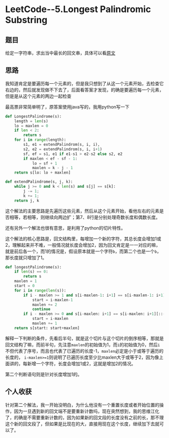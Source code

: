 # LeetCode--5.Longest Palindromic Substring

## 题目

给定一字符串，求出当中最长的回文串，具体可以看[原文](https://leetcode.com/problems/longest-palindromic-substring/#/description)

## 思路

我知道肯定是要遍历每一个元素的，但是我只想到了从这一个元素开始，去检查它右边的，然后就发现做不下去了，后面看答案才发现，的确是要遍历每一个元素，但是是从这个元素的两边一起检查

最高票非常简单明了，原答案使用java写的，我用python写一下

```python
def LongestPalindrome(s):
    length = len(s)
    lo = maxlen = 0
    if len < 2:
        return s
    for i in range(length):
        s1, e1 = extendPalindrom(s, i, i),
        s2, e2 = extendPalindrom(s, i, i+1)
        sf, ef = s1, e1 if e1-s1 > e2-s2 else s2, e2
        if maxlen < ef - sf - 1:
            lo = sf + 1
            maxlen = k - j - 1
    return s[lo: lo + maxlen]

def extendPalindrome(s, j, k):
    while j >= 0 and k < len(s) and s[j] == s[k]:
        j -= 1;
        k += 1;
    return j, k
```

这个解法的主要思路是先遍历这些元素，然后从这个元素开始，看他左右的元素是否相等，若相等，则继续向两边扩；第7、8行是分别处理奇数长度和偶数长度。

还有另外一个解法也很有意思，是利用了python的切片特性。

这个解法的核心思路是，回文结构里，每增加一个新的字符，其总长度会增加1或2，理解起来并不难，一般情况就长度会增加2，因为回文肯定是一一对应的嘛，就是前后各一个，而1的情况是，假设原本就是一个字符`b`，而第二个也是一个`b`，那长度就只增加了1。

```python
def longestPalindrome(s):
    if len(s) == 0:
        return s
    maxlen = 1
    start = 0
    for i in range(len(s)):
        if i - maxlen >= 1 and s[i-maxlen-1: i+1] == s[i-maxlen-1: i+1][::-1]:
            start = i-maxlen-1
            maxlen += 2
        	continue
        if i - maxlen >= 0 and s[i-maxlen: i+1] == s[i-maxlen: i+1][::-1]:
            start = i-maxlen
            maxlen += 1
    return s[start: start+maxlen]
```

解释一下判断的条件，先看后半句，就是这个切片与这个切片的倒序相等，那就是回文结构了嘛，而前半句，先注意`maxlen`的初始值为1，而`i`的初始值为0，然后`i`不但代表了序号，而且也代表了已遍历的长度-1，`maxlen`必定是小于或等于遍历的长度的， `i-maxlen>=1`则说明了已遍历长度至少比maxlen大于或等于2，因为像上面讲的，每新增一个字符，长度会增加1或2，这就是增加2的情况。

第二个判断语句则是针对长度增加1的。

## 个人收获

针对第二个解法，我一开始没明白，为什么他没有一个重置长度或者开始位置的操作，因为一旦遇到新的回文端不是要重新计数吗，现在突然想到，我的思维江化了，的确是不需要重新计数的，因为如果新的回文段的长度没有之前的长，那不理这个新的回文段了，但如果是比现在的大，直接用现在这个长度，继续加下去就可以了。
